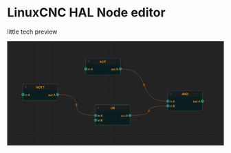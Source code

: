# LinuxCNC HAL Node editor

little tech preview 


![](https://github.com/TurBoss/TurBoHal/raw/master/imgs/img.png)
